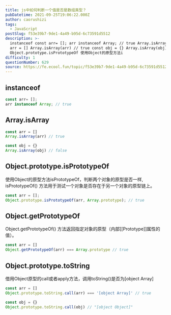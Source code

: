 ```yaml
---
title: js中如何判断一个值是否是数组类型？
pubDatetime: 2021-09-25T19:06:22.000Z
author: caorushizi
tags:
  - JavaScript
postSlug: f53e39b7-9de1-4a49-b95d-6c73591d5512
description: >-
  instanceof const arr= []; arr instanceof Array; // true Array.isArray const
  arr = [] Array.isArray(arr) // true const obj = {} Array.isArray(obj) // false
  Object.prototype.isPrototypeOf 使用Object的原型方法i
difficulty: 1
questionNumber: 629
source: https://fe.ecool.fun/topic/f53e39b7-9de1-4a49-b95d-6c73591d5512
---
```


## instanceof

```js
const arr= [];
arr instanceof Array; // true
```

## Array.isArray

```js
const arr = []
Array.isArray(arr) // true

const obj = {}
Array.isArray(obj) // false
```

## Object.prototype.isPrototypeOf

使用Object的原型方法isPrototypeOf，判断两个对象的原型是否一样, isPrototypeOf() 方法用于测试一个对象是否存在于另一个对象的原型链上。

```js
const arr = [];
Object.prototype.isPrototypeOf(arr, Array.prototype); // true
```

## Object.getPrototypeOf

Object.getPrototypeOf() 方法返回指定对象的原型（内部[[Prototype]]属性的值）。

```js
const arr = []
Object.getPrototypeOf(arr) === Array.prototype // true
```

## Object.prototype.toString

借用Object原型的call或者apply方法，调用toString()是否为[object Array]

```js
const arr = []
Object.prototype.toString.call(arr) === '[object Array]' // true

const obj = {}
Object.prototype.toString.call(obj) // "[object Object]"
```


